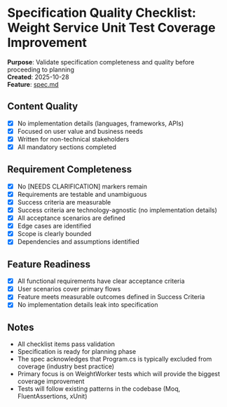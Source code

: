 # Specification Quality Checklist: Weight Service Unit Test Coverage Improvement

**Purpose**: Validate specification completeness and quality before proceeding to planning  
**Created**: 2025-10-28  
**Feature**: [spec.md](../spec.md)

## Content Quality

- [x] No implementation details (languages, frameworks, APIs)
- [x] Focused on user value and business needs
- [x] Written for non-technical stakeholders
- [x] All mandatory sections completed

## Requirement Completeness

- [x] No [NEEDS CLARIFICATION] markers remain
- [x] Requirements are testable and unambiguous
- [x] Success criteria are measurable
- [x] Success criteria are technology-agnostic (no implementation details)
- [x] All acceptance scenarios are defined
- [x] Edge cases are identified
- [x] Scope is clearly bounded
- [x] Dependencies and assumptions identified

## Feature Readiness

- [x] All functional requirements have clear acceptance criteria
- [x] User scenarios cover primary flows
- [x] Feature meets measurable outcomes defined in Success Criteria
- [x] No implementation details leak into specification

## Notes

- All checklist items pass validation
- Specification is ready for planning phase
- The spec acknowledges that Program.cs is typically excluded from coverage (industry best practice)
- Primary focus is on WeightWorker tests which will provide the biggest coverage improvement
- Tests will follow existing patterns in the codebase (Moq, FluentAssertions, xUnit)
